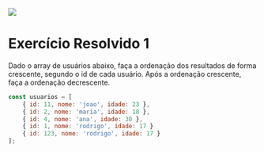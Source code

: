 ![](https://i.imgur.com/xG74tOh.png)

# Exercício Resolvido 1

Dado o array de usuários abaixo, faça a ordenação dos resultados de forma crescente, segundo o id de cada usuário. Após a ordenação crescente, faça a ordenação decrescente.

```javascript
const usuarios = [
    { id: 11, nome: 'joao', idade: 23 },
    { id: 2, nome: 'maria', idade: 18 },
    { id: 4, nome: 'ana', idade: 30 },
    { id: 1, nome: 'rodrigo', idade: 17 }
    { id: 123, nome: 'rodrigo', idade: 17 }
];
```
